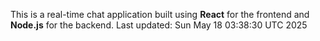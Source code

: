This is a real-time chat application built using **React** for the frontend and **Node.js** for the backend.
Last updated: Sun May 18 03:38:30 UTC 2025
